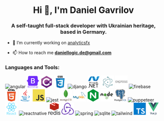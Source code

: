 <h1 align="center">Hi 👋, I'm Daniel Gavrilov</h1>
<h3 align="center">A self-taught full-stack developer with Ukrainian heritage, based in Germany.</h3>

- 🔭 I’m currently working on [analyticsfx](https://analytics-fx.com)

- 📫 How to reach me **daniellogic.de@gmail.com**

<h3 align="left">Languages and Tools:</h3>
<p align="left">
  <img alt="angular" width="40px" height="40px" src="https://angular.io/assets/images/logos/angular/angular.svg" />
  <img alt="bootstrap" width="40px" height="40px" src="https://raw.githubusercontent.com/devicons/devicon/master/icons/bootstrap/bootstrap-plain-wordmark.svg" />
  <img alt="csharp" width="40px" height="40px" src="https://raw.githubusercontent.com/devicons/devicon/master/icons/csharp/csharp-original.svg" />
  <img alt="css3" width="40px" height="40px" src="https://raw.githubusercontent.com/devicons/devicon/master/icons/css3/css3-original-wordmark.svg" />
  <img alt="django" width="40px" height="40px" src="https://cdn.worldvectorlogo.com/logos/django.svg" />
  <img alt="dotnet" width="40px" height="40px" src="https://raw.githubusercontent.com/devicons/devicon/master/icons/dot-net/dot-net-original-wordmark.svg" />
  <img alt="electron" width="40px" height="40px" src="https://raw.githubusercontent.com/devicons/devicon/master/icons/electron/electron-original.svg" />
  <img alt="express" width="40px" height="40px" src="https://raw.githubusercontent.com/devicons/devicon/master/icons/express/express-original-wordmark.svg" />
  <img alt="firebase" width="40px" height="40px" src="https://www.vectorlogo.zone/logos/firebase/firebase-icon.svg" />
  <img alt="html5" width="40px" height="40px" src="https://raw.githubusercontent.com/devicons/devicon/master/icons/html5/html5-original-wordmark.svg" />
  <img alt="java" width="40px" height="40px" src="https://raw.githubusercontent.com/devicons/devicon/master/icons/java/java-original.svg" />
  <img alt="javascript" width="40px" height="40px" src="https://raw.githubusercontent.com/devicons/devicon/master/icons/javascript/javascript-original.svg" />
  <img alt="jest" width="40px" height="40px" src="https://www.vectorlogo.zone/logos/jestjsio/jestjsio-icon.svg" />
  <img alt="mongodb" width="40px" height="40px" src="https://raw.githubusercontent.com/devicons/devicon/master/icons/mongodb/mongodb-original-wordmark.svg" />
  <img alt="mysql" width="40px" height="40px" src="https://raw.githubusercontent.com/devicons/devicon/master/icons/mysql/mysql-original-wordmark.svg" />
  <img alt="nginx" width="40px" height="40px" src="https://raw.githubusercontent.com/devicons/devicon/master/icons/nginx/nginx-original.svg" />
  <img alt="nodejs" width="40px" height="40px" src="https://raw.githubusercontent.com/devicons/devicon/master/icons/nodejs/nodejs-original-wordmark.svg" />
  <img alt="postgresql" width="40px" height="40px" src="https://raw.githubusercontent.com/devicons/devicon/master/icons/postgresql/postgresql-original-wordmark.svg" />
  <img alt="puppeteer" width="40px" height="40px" src="https://www.vectorlogo.zone/logos/pptrdev/pptrdev-official.svg" />
  <img alt="react" width="40px" height="40px" src="https://raw.githubusercontent.com/devicons/devicon/master/icons/react/react-original-wordmark.svg" />
  <img alt="reactnative" width="40px" height="40px" src="https://reactnative.dev/img/header_logo.svg" />
  <img alt="redis" width="40px" height="40px" src="https://raw.githubusercontent.com/devicons/devicon/master/icons/redis/redis-original-wordmark.svg" />
  <img alt="redux" width="40px" height="40px" src="https://raw.githubusercontent.com/devicons/devicon/master/icons/redux/redux-original.svg" />
  <img alt="spring" width="40px" height="40px" src="https://www.vectorlogo.zone/logos/springio/springio-icon.svg" />
  <img alt="sqlite" width="40px" height="40px" src="https://www.vectorlogo.zone/logos/sqlite/sqlite-icon.svg" />
  <img alt="tailwind" width="40px" height="40px" src="https://www.vectorlogo.zone/logos/tailwindcss/tailwindcss-icon.svg" />
  <img alt="typescript" width="40px" height="40px" src="https://raw.githubusercontent.com/devicons/devicon/master/icons/typescript/typescript-original.svg" />
  <img alt="vuejs" width="40px" height="40px" src="https://raw.githubusercontent.com/devicons/devicon/master/icons/vuejs/vuejs-original-wordmark.svg" />
</p>
